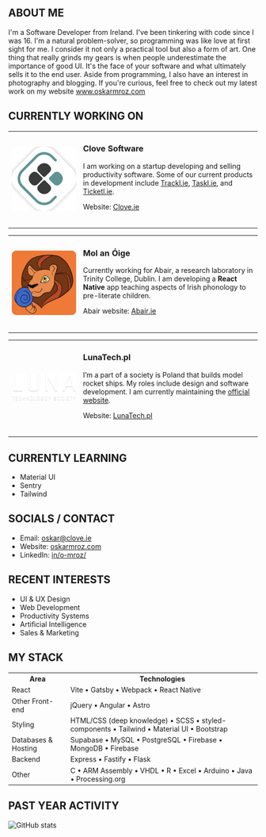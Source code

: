 <h2>ABOUT ME</h2>

I'm a Software Developer from Ireland. I've been tinkering with code since I was 16. I'm a natural problem-solver, so programming was like love at first sight for me. I consider it not only a practical tool but also a form of art. One thing that really grinds my gears is when people underestimate the importance of good UI. It's the face of your software and what ultimately sells it to the end user. Aside from programming, I also have an interest in photography and blogging. If you're curious, feel free to check out my latest work on my website www.oskarmroz.com

<h2>CURRENTLY WORKING ON</h2>

<table border="0">
   <tr>
      <td width="130"><img src="clove_logo_halftp.png" width="140" /></td>
      <td>
         <h3>Clove Software</h3>
         <p> I am working on a startup developing and selling productivity software. Some of our current products in development include <a href="https://trackl.ie">Trackl.ie</a>, <a href="https://taskl.ie">Taskl.ie</a>, and <a href="https://ticketl.ie">Ticketl.ie</a>.</p>
         <p>Website: <a href="https://clove.ie">Clove.ie</a></p>
         <br/>
      </td>
   </tr>
</table>
<table border="0">
   <tr>
      <td width="130"><img src="ldl_logo.png" width="140" /></td>
      <td>
         <h3>Mol an Óige</h3>
         <p> Currently working for Abair, a research laboratory in Trinity College, Dublin. I am developing a <b>React Native</b> app teaching aspects of Irish phonology to pre-literate children.</p>
         <p>Abair website: <a href="https://abair.ie">Abair.ie</a></p>
         <br/>
      </td>
   </tr>
</table>
<table border="0">
   <tr>
      <td width="130"><img src="luna_logo.png" width="140" /></td>
      <td>
         <h3>LunaTech.pl</h3>
         <p> I’m a part of a society is Poland that builds model rocket ships. My roles include design and software development. I am currently maintaining the <a href="https://lunatech.pl">official website</a>.</p>
         <p>Website: <a href="https://lunatech.pl">LunaTech.pl</a></p>
         <br/>
      </td>
   </tr>
</table>

<h2>CURRENTLY LEARNING</h2>

<ul>
   <li>Material UI</li>
   <li>Sentry</li>
   <li>Tailwind</li>
</ul>

<h2>SOCIALS / CONTACT</h2>

<ul>
   <li>Email: <a href="mailto:oskar@clove.ie">oskar@clove.ie</a></li>
   <li>Website: <a href="https://oskarmroz.com">oskarmroz.com</a></li>
   <li>LinkedIn: <a href="https://linkedin.com/in/o-mroz/">in/o-mroz/</a></li>
</ul>

<h2>RECENT INTERESTS</h2>

<ul>
   <li>UI & UX Design</li>
   <li>Web Development</li>
   <li>Productivity Systems</li>
   <li>Artificial Intelligence</li>
   <li>Sales & Marketing</li>
</ul>

<h2>MY STACK</h2>
   
<table border="0">
   <tr>
      <th>Area</th>
      <th>Technologies</th>
   </tr>
   <tr>
      <td>React</td>
      <td>Vite • Gatsby • Webpack • React Native</td>
   </tr>
   <tr>
      <td>Other Front-end</td>
      <td>jQuery • Angular • Astro</td>
   </tr>
   <tr>
      <td>Styling</td>
      <td>HTML/CSS (deep knowledge) • SCSS • styled-components • Tailwind • Material UI • Bootstrap</td>
   </tr>
   <tr>
      <td>Databases & Hosting</td>
      <td>Supabase • MySQL • PostgreSQL • Firebase • MongoDB • Firebase</td>
   </tr>
   <tr>
      <td>Backend</td>
      <td>Express • Fastify • Flask</td>
   </tr>
   <tr>
      <td>Other</td>
      <td>C • ARM Assembly • VHDL • R • Excel • Arduino • Java • Processing.org</td>
   </tr>
</table>

<h2>PAST YEAR ACTIVITY</h2>

![GitHub stats](https://github-readme-stats.vercel.app/api?username=MoreeZ&show_icons=true&theme=dark&count_private=true)

